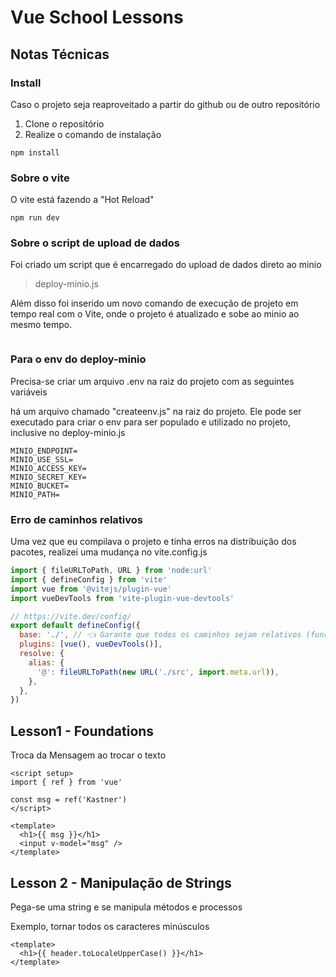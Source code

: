 # Vue School Lessons

## Notas Técnicas

### Install

Caso o projeto seja reaproveitado a partir do github ou de outro repositório

1. Clone o repositório
2. Realize o comando de instalação

```
npm install
```

### Sobre o vite

O vite está fazendo a "Hot Reload"

```node
npm run dev
```

### Sobre o script de upload de dados

Foi criado um script que é encarregado do upload de dados direto ao minio

> deploy-minio.js

Além disso foi inserido um novo comando de execução de projeto em tempo real com o Vite, onde o projeto é atualizado e sobe ao minio ao mesmo tempo.

```
```

### Para o env do deploy-minio

Precisa-se criar um arquivo .env na raiz do projeto com as seguintes variáveis

há um arquivo chamado "createenv.js" na raiz do projeto. Ele pode ser executado para criar o env para ser populado e utilizado no projeto, inclusive no deploy-minio.js


``` .env
MINIO_ENDPOINT=
MINIO_USE_SSL=
MINIO_ACCESS_KEY=
MINIO_SECRET_KEY=
MINIO_BUCKET=
MINIO_PATH=
```

### Erro de caminhos relativos

Uma vez que eu compilava o projeto e tinha erros na distribuição dos pacotes, realizei uma mudança no vite.config.js

``` javascript
import { fileURLToPath, URL } from 'node:url'
import { defineConfig } from 'vite'
import vue from '@vitejs/plugin-vue'
import vueDevTools from 'vite-plugin-vue-devtools'

// https://vite.dev/config/
export default defineConfig({
  base: './', // 👈 Garante que todos os caminhos sejam relativos (funciona em MinIO)
  plugins: [vue(), vueDevTools()],
  resolve: {
    alias: {
      '@': fileURLToPath(new URL('./src', import.meta.url)),
    },
  },
})
```





## Lesson1 - Foundations

Troca da Mensagem ao trocar o texto

``` vue
<script setup>
import { ref } from 'vue'

const msg = ref('Kastner')
</script>

<template>
  <h1>{{ msg }}</h1>
  <input v-model="msg" />
</template>
```

## Lesson 2 - Manipulação de Strings

Pega-se uma string e se manipula métodos e processos

Exemplo, tornar todos os caracteres minúsculos

``` vue
<template>
  <h1>{{ header.toLocaleUpperCase() }}</h1>
</template>
```